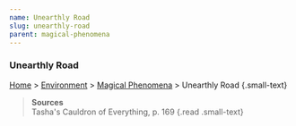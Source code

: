 ```yaml
---
name: Unearthly Road
slug: unearthly-road
parent: magical-phenomena
---
```

### Unearthly Road
[Home](dm-operations-center) > [Environment](environment-menu) > [Magical Phenomena](magical-phenomena) > Unearthly Road {.small-text}

> **Sources** <br/>
> Tasha's Cauldron of Everything, p. 169
{.read .small-text}
